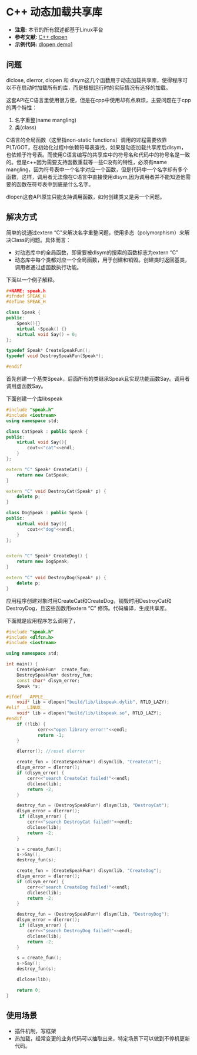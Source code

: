 # C++ 动态加载共享库

- **注意:** 本节的所有叙述都基于Linux平台
- **参考文献:** [C++ dlopen](http://www.tldp.org/HOWTO/C++-dlopen/)
- **示例代码:** [dlopen demo1](https://github.com/fengya90/fsrc1/tree/master/dlopen_demo1)

## 问题

dlclose, dlerror, dlopen 和 dlsym这几个函数用于动态加载共享库，使得程序可以不在启动时加载所有的库，而是根据运行时的实际情况有选择的加载。

这套API在C语言里使用很方便，但是在cpp中使用却有点麻烦，主要问题在于cpp的两个特性：

1. 名字重整(name mangling)
2. 类(class)

C语言的全局函数（这里指non-static functions）调用的过程需要依靠PLT/GOT，在初始化过程中依赖符号表查找，如果是动态加载共享库后dlsym，也依赖于符号表。而使用C语言编写的共享库中的符号名和代码中的符号名是一致的。但是c++因为需要支持函数重载等一些C没有的特性，必须有name mangling，因为符号表中一个名字对应一个函数，但是代码中一个名字却有多个函数，这样，调用者无法像在C语言中直接使用dlsym,因为调用者并不能知道他需要的函数在符号表中到底是什么名字。

dlopen这套API原生只能支持调用函数，如何创建类又是另一个问题。

## 解决方式

简单的说通过extern “C”来解决名字重整问题，使用多态（polymorphism）来解决Class的问题。具体而言：

- 对动态库中的全局函数，即需要被dlsym的搜索的函数标志为extern “C”
- 动态库中每个类都对应一个全局函数，用于创建和销毁。创建类时返回基类，调用者通过虚函数执行功能。

下面以一个例子解释。

```cpp
#+NAME: speak.h
#ifndef SPEAK_H
#define SPEAK_H

class Speak {
public:
    Speak(){}
    virtual ~Speak() {}
    virtual void Say() = 0;
};

typedef Speak* CreateSpeakFun();
typedef void DestroySpeakFun(Speak*);

#endif
```

首先创建一个基类Speak，后面所有的类继承Speak且实现功能函数Say。调用者调用虚函数Say。

下面创建一个库libspeak

```cpp
#include "speak.h"
#include <iostream>
using namespace std;

class CatSpeak : public Speak {
public:
	virtual void Say(){
		cout<<"cat"<<endl;
	}
};

extern "C" Speak* CreateCat() {
    return new CatSpeak;
}

extern "C" void DestroyCat(Speak* p) {
    delete p;
}

class DogSpeak : public Speak {
public:
	virtual void Say(){
		cout<<"dog"<<endl;
	}
};


extern "C" Speak* CreateDog() {
    return new DogSpeak;
}

extern "C" void DestroyDog(Speak* p) {
    delete p;
}
```

应用程序创建对象时用CreateCat和CreateDog，销毁时用DestroyCat和DestroyDog，且这些函数用extern “C” 修饰。代码编译，生成共享库。

下面就是应用程序怎么调用了，

```cpp
#include "speak.h"
#include <dlfcn.h>
#include <iostream>

using namespace std;

int main() {
	CreateSpeakFun*  create_fun;
	DestroySpeakFun* destroy_fun;
	const char* dlsym_error;
	Speak *s;

#ifdef __APPLE__
	void* lib = dlopen("build/lib/libspeak.dylib", RTLD_LAZY);
#elif __LINUX__
	void* lib = dlopen("build/lib/libspeak.so", RTLD_LAZY);
#endif
	if (!lib) {
			cerr<<"open library error!"<<endl;
            return -1;
    }

    dlerror(); //reset dlerror

    create_fun = (CreateSpeakFun*) dlsym(lib, "CreateCat");
    dlsym_error = dlerror();
    if (dlsym_error) {
    	cerr<<"search CreateCat failed!"<<endl;
    	dlclose(lib);
        return -2;
    }

    destroy_fun = (DestroySpeakFun*) dlsym(lib, "DestroyCat");
    dlsym_error = dlerror();
     if (dlsym_error) {
    	cerr<<"search DestroyCat failed!"<<endl;
    	dlclose(lib);
        return -2;
    }

    s = create_fun();
    s->Say();
    destroy_fun(s);

    create_fun = (CreateSpeakFun*) dlsym(lib, "CreateDog");
    dlsym_error = dlerror();
    if (dlsym_error) {
    	cerr<<"search CreateDog failed!"<<endl;
    	dlclose(lib);
        return -2;
    }

    destroy_fun = (DestroySpeakFun*) dlsym(lib, "DestroyDog");
    dlsym_error = dlerror();
     if (dlsym_error) {
    	cerr<<"search DestroyDog failed!"<<endl;
    	dlclose(lib);
        return -2;
    }

    s = create_fun();
    s->Say();
    destroy_fun(s);

	dlclose(lib);

    return 0;
}
```

## 使用场景

- 插件机制，写框架
- 热加载，经常变更的业务代码可以抽取出来，特定场景下可以做到不停机更新代码。